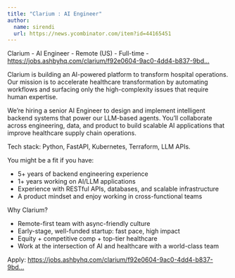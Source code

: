 ```yaml
---
title: "Clarium : AI Engineer"
author:
  name: sirendi
  url: https://news.ycombinator.com/item?id=44165451
---
```

Clarium - AI Engineer - Remote (US) - Full-time - <a href="https:&#x2F;&#x2F;jobs.ashbyhq.com&#x2F;clarium&#x2F;f92e0604-9ac0-4dd4-b837-9bdfc5cc0c39" rel="nofollow">https:&#x2F;&#x2F;jobs.ashbyhq.com&#x2F;clarium&#x2F;f92e0604-9ac0-4dd4-b837-9bd...</a>

Clarium is building an AI-powered platform to transform hospital operations. Our mission is to accelerate healthcare transformation by automating workflows and surfacing only the high-complexity issues that require human expertise.

We’re hiring a senior AI Engineer to design and implement intelligent backend systems that power our LLM-based agents. You’ll collaborate across engineering, data, and product to build scalable AI applications that improve healthcare supply chain operations.

Tech stack: Python, FastAPI, Kubernetes, Terraform, LLM APIs.

You might be a fit if you have:

* 5+ years of backend engineering experience
* 1+ years working on AI&#x2F;LLM applications
* Experience with RESTful APIs, databases, and scalable infrastructure
* A product mindset and enjoy working in cross-functional teams

Why Clarium?

* Remote-first team with async-friendly culture
* Early-stage, well-funded startup: fast pace, high impact
* Equity + competitive comp + top-tier healthcare
* Work at the intersection of AI and healthcare with a world-class team

Apply: <a href="https:&#x2F;&#x2F;jobs.ashbyhq.com&#x2F;clarium&#x2F;f92e0604-9ac0-4dd4-b837-9bdfc5cc0c39" rel="nofollow">https:&#x2F;&#x2F;jobs.ashbyhq.com&#x2F;clarium&#x2F;f92e0604-9ac0-4dd4-b837-9bd...</a>
<JobApplication />
